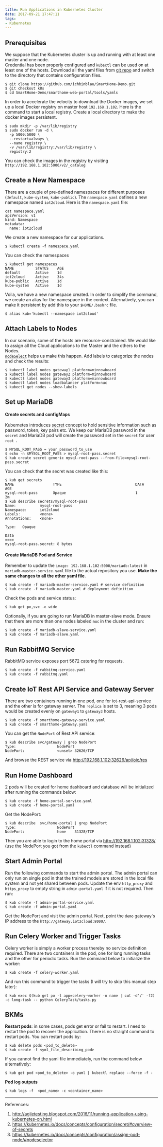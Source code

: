 ```yaml
---
title: Run Applications in Kubernetes Cluster
date: 2017-09-21 17:47:11
tags:
- Kubernetes
---
```


## Prerequisites

We suppose that the Kubernetes cluster is up and running with at least one master and one node.  
Credential has been properly configured and `kubectl` can be used on at least one of the hosts.
Download all the yaml files from [git repo](https://github.com/ichbinblau/SmartHome-Demo.git) and switch to the directory that contains configuration files. 
```
$ git clone https://github.com/ichbinblau/SmartHome-Demo.git
$ git checkout k8s
$ cd SmartHome-Demo/smarthome-web-portal/tools/yamls
```
In order to accelerate the velocity to download the Docker images, we set up a local Docker registry on master host `192.168.1.102`.  Here is the command to start a local registry.  Create a local directory to make the docker images persistent. 
```
$ sudo mkdir -p /var/lib/registry
$ sudo docker run -d \
  -p 5000:5000 \
  --restart=always \
  --name registry \
  -v /var/lib/registry:/var/lib/registry \
  registry:2
```
You can check the images in the registry by visiting `http://192.168.1.102:5000/v2/_catalog`

## Create a New Namespace

There are a couple of pre-defined namespaces for different purposes (`default`, `kube-system`, `kube-public`). The `namespace.yaml` defines a new namespace named `iot2cloud`. Here is the `namespace.yaml` file:
```
cat namespace.yaml
apiVersion: v1
kind: Namespace
metadata:
  name: iot2cloud
```
We create a new namespace for our applications. 
```
$ kubectl create -f namespace.yaml
```
  You can check the namespaces
```
$ kubectl get namespaces
NAME          STATUS    AGE
default       Active    1d
iot2cloud     Active    34s
kube-public   Active    1d
kube-system   Active    1d
```
Voila, we have a new namespace created. In order to simplify the command, we create an alias for the namespace in the context. Alternatively, you can make it persistent by add this to your `$HOME/.bashrc` file. 
```
$ alias kub='kubectl --namespace iot2cloud'
```

## Attach Labels to Nodes

In our scenario, some of the hosts are resource-constrained.  We would like to assign all the Cloud applications to the Master and the others to the Nodes.  
[`nodeSelect`](https://kubernetes.io/docs/concepts/configuration/assign-pod-node/#nodeselector) helps us make this happen. Add labels to categorize the nodes and check the results: 
```
$ kubectl label nodes gateway1 platform=minnowboard
$ kubectl label nodes gateway2 platform=minnowboard
$ kubectl label nodes gateway3 platform=minnowboard
$ kubectl label nodes loadbalancer platform=nuc
$ kubectl get nodes --show-labels
```

## Set up MariaDB

#### Create secrets and configMaps

Kubernetes introduces [secret](https://kubernetes.io/docs/concepts/configuration/secret/#creating-a-secret-using-kubectl-create-secret) concept to hold sensitive information such as password, token, key pairs etc.  We keep our MariaDB password in the `secret` and MariaDB pod will create the password set in the `secret` for user `root `. 
```
$ MYSQL_ROOT_PASS = your_password_to_use
$ echo -n $MYSQL_ROOT_PASS > mysql-root-pass.secret
$ kub create secret generic mysql-root-pass --from-file=mysql-root-pass.secret
```
You can check that the secret was created like this:
```
$ kub get secrets
NAME                  TYPE                                  DATA      AGE
mysql-root-pass       Opaque                                1         2m
$ kub describe secrets/mysql-root-pass
Name:           mysql-root-pass
Namespace:      iot2cloud
Labels:         <none>
Annotations:    <none>

Type:   Opaque

Data
====
mysql-root-pass.secret: 8 bytes
```

#### Create MariaDB Pod and Service 

Remember to update the `image: 192.168.1.102:5000/mariadb:latest` in `mariadb-master-service.yaml` file to the actual repository you use.  **Make the same changes to all the other yaml file.**
```
$ kub create -f mariadb-master-service.yaml # service definition
$ kub create -f mariadb-master.yaml # deployment definition 
```
Check the pods and service status:
```
$ kub get po,svc -o wide
```
Optionally, if you are going to run MariaDB in master-slave mode.  Ensure that there are more than one nodes labeled `nuc` in the cluster and run: 
```
$ kub create -f mariadb-slave-service.yaml
$ kub create -f mariadb-slave.yaml
```

## Run RabbitMQ Service

RabbitMQ service exposes port 5672 catering for requests.
```
$ kub create -f rabbitmq-service.yaml
$ kub create -f rabbitmq.yaml
```

## Create IoT Rest API Service and Gateway Server

There are two containers running in one pod, one for iot-rest-api-service and the other is for gateway server. 
The `replica` is set to 3, meaning 3 pods would be created evenly on `gateway1` to `gateway3` hosts. 
```
$ kub create -f smarthome-gateway-service.yaml
$ kub create -f smarthome-gateway.yaml
```
You can get the `NodePort` of Rest API service:
```
$ kub describe svc/gateway | grep NodePort
Type:                   NodePort
NodePort:               <unset> 32626/TCP
```
And browse the REST service via http://192.168.1.102:32626/api/oic/res

## Run Home Dashboard

2 pods will be created for home dashboard and database will be initialized after running the commands below: 
```
$ kub create -f home-portal-service.yaml
$ kub create -f home-portal.yaml
```
Get the NodePort:
```
$ kub describe  svc/home-portal | grep NodePort
Type:                   NodePort
NodePort:               home    31328/TCP
```
Then you are able to login to the home portal via http://192.168.1.102:31328/ (use the NodePort you got from the `kubectl` command instead)

## Start Admin Portal

Run the following commands to start the admin portal. The admin portal can only run on single pod in that the trained models are stored in the local file system and not yet shared between pods. 
Update the env `http_proxy` and `https_proxy` to empty string in `admin-portal.yaml` if it is not required.  Then run: 
```
$ kub create -f admin-portal-service.yaml
$ kub create -f admin-portal.yaml
```
Get the NodePort and visit the admin portal.  Next, point the `demo` gateway's IP address to the `http://gateway.iot2cloud:8000/`.


## Run Celery Worker and Trigger Tasks

Celery worker is simply a worker process thereby no service definition required.  There are two containers in the pod, one for long running tasks and the other for periodic tasks. 
Run the command below to initialize the worker: 
```
$ kub create -f celery-worker.yaml
```
And run this command  to trigger the tasks (I will try to skip this manual step later):
```
$ kub exec $(kub get po -l app=celery-worker -o name | cut -d'/' -f2) -c long-task -- python CeleryTask/tasks.py
```

## BKMs

**Restart pods**: in some cases, pods get error or fail to restart. I need to restart the pod to recover the application.  There is no straight command to restart pods. You can restart pods by:
```
$ kub delete pods <pod_to_delete>
$ kub create -f <yml_file_describing_pod>
```
If you cannot find the yaml file immediately, run the command below alternatively:
```
$ kub get pod <pod_to_delete> -o yaml | kubectl replace --force -f -
```
**Pod log outputs**
```
$ kub logs -f  <pod_name> -c <container_name>
```

---------
References:
1. http://agiletesting.blogspot.com/2016/11/running-application-using-kubernetes-on.html
2. https://kubernetes.io/docs/concepts/configuration/secret/#overview-of-secrets
3. https://kubernetes.io/docs/concepts/configuration/assign-pod-node/#nodeselector
